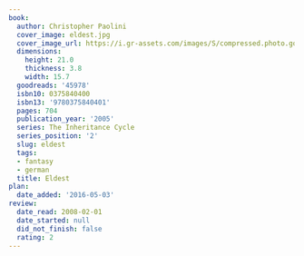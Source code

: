```yaml
---
book:
  author: Christopher Paolini
  cover_image: eldest.jpg
  cover_image_url: https://i.gr-assets.com/images/S/compressed.photo.goodreads.com/books/1387119654l/45978._SX98_.jpg
  dimensions:
    height: 21.0
    thickness: 3.8
    width: 15.7
  goodreads: '45978'
  isbn10: 0375840400
  isbn13: '9780375840401'
  pages: 704
  publication_year: '2005'
  series: The Inheritance Cycle
  series_position: '2'
  slug: eldest
  tags:
  - fantasy
  - german
  title: Eldest
plan:
  date_added: '2016-05-03'
review:
  date_read: 2008-02-01
  date_started: null
  did_not_finish: false
  rating: 2
---
```

